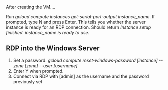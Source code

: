 
After creating the VM....

Run *gcloud compute instances get-serial-port-output instance_name*. If prompted, type N and press Enter.
	This tells you whether the server instance is ready for an RDP connection.
	Should return *Instance setup finished. instance_name is ready to use.*

## RDP into the Windows Server

1. Set a password: *gcloud compute reset-windows-password [instance] --zone [zone] --user [username]*
2. Enter Y when prompted.
3. Connect via RDP with [admin] as the username and the password previously set